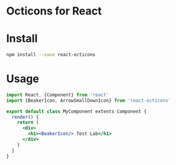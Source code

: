 # Octicons for React

# Install

```sh
npm install --save react-octicons
```

# Usage

```jsx
import React, {Component} from 'react'
import {BeakerIcon, ArrowSmallDownIcon} from 'react-octicons'

export default class MyComponent extents Component {
  render() {
    return (
      <div>
        <h1><BeakerIcon/> Test Lab</h1>
      </div>
    )
  }
}
```
